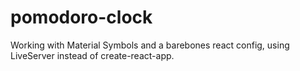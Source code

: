 # pomodoro-clock
Working with Material Symbols and a barebones react config, using LiveServer instead of create-react-app.
